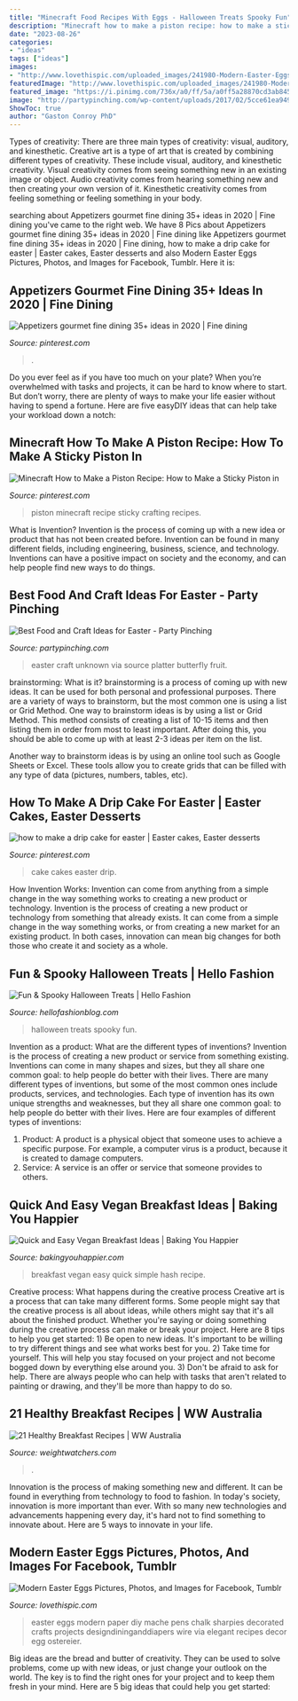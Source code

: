 ```yaml
---
title: "Minecraft Food Recipes With Eggs - Halloween Treats Spooky Fun"
description: "Minecraft how to make a piston recipe: how to make a sticky piston in"
date: "2023-08-26"
categories:
- "ideas"
tags: ["ideas"]
images:
- "http://www.lovethispic.com/uploaded_images/241980-Modern-Easter-Eggs.jpg"
featuredImage: "http://www.lovethispic.com/uploaded_images/241980-Modern-Easter-Eggs.jpg"
featured_image: "https://i.pinimg.com/736x/a0/ff/5a/a0ff5a28870cd3ab84587598424b15a1.jpg"
image: "http://partypinching.com/wp-content/uploads/2017/02/5cce61ea94918db689a80c460d37bf6b.jpg"
ShowToc: true
author: "Gaston Conroy PhD"
---
```



Types of creativity: There are three main types of creativity: visual, auditory, and kinesthetic.
Creative art is a type of art that is created by combining different types of creativity. These include visual, auditory, and kinesthetic creativity. Visual creativity comes from seeing something new in an existing image or object. Audio creativity comes from hearing something new and then creating your own version of it. Kinesthetic creativity comes from feeling something or feeling something in your body.

	

		
searching about Appetizers gourmet fine dining 35+ ideas in 2020 | Fine dining you've came to the right web. We have 8 Pics about Appetizers gourmet fine dining 35+ ideas in 2020 | Fine dining like Appetizers gourmet fine dining 35+ ideas in 2020 | Fine dining, how to make a drip cake for easter | Easter cakes, Easter desserts and also Modern Easter Eggs Pictures, Photos, and Images for Facebook, Tumblr. Here it is:
		
    
## Appetizers Gourmet Fine Dining 35+ Ideas In 2020 | Fine Dining

<img loading=lazy src="https://i.pinimg.com/736x/01/ee/a1/01eea1a5b122429a386821f9b741640d.jpg" onerror="this.onerror=null;this.src='https://tse3.mm.bing.net/th?id=OIP.71IzJKR4YrLXl2B4ydVj_AHaLH&amp;pid=15.1';" alt="Appetizers gourmet fine dining 35+ ideas in 2020 | Fine dining">

_Source: pinterest.com_

>. 

	

Do you ever feel as if you have too much on your plate? When you’re overwhelmed with tasks and projects, it can be hard to know where to start. But don’t worry, there are plenty of ways to make your life easier without having to spend a fortune. Here are five easyDIY ideas that can help take your workload down a notch: 

    
## Minecraft How To Make A Piston Recipe: How To Make A Sticky Piston In

<img loading=lazy src="https://i.pinimg.com/736x/eb/b3/4c/ebb34c8e569d50fa223554597fd45797--minecraft-how-to-make.jpg" onerror="this.onerror=null;this.src='https://tse1.mm.bing.net/th?id=OIP.ChNCUIZa867nFPZQSXqCqgHaFj&amp;pid=15.1';" alt="Minecraft How to Make a Piston Recipe: How to Make a Sticky Piston in">

_Source: pinterest.com_

>piston minecraft recipe sticky crafting recipes. 

	

What is Invention?
Invention is the process of coming up with a new idea or product that has not been created before. Invention can be found in many different fields, including engineering, business, science, and technology. Inventions can have a positive impact on society and the economy, and can help people find new ways to do things.

    
## Best Food And Craft Ideas For Easter - Party Pinching

<img loading=lazy src="http://partypinching.com/wp-content/uploads/2017/02/5cce61ea94918db689a80c460d37bf6b.jpg" onerror="this.onerror=null;this.src='https://tse4.mm.bing.net/th?id=OIP.V-8H1HavOilbWkq9u6pVWAHaLG&amp;pid=15.1';" alt="Best Food and Craft Ideas for Easter - Party Pinching">

_Source: partypinching.com_

>easter craft unknown via source platter butterfly fruit. 

	

brainstorming: What is it?
brainstorming is a process of coming up with new ideas. It can be used for both personal and professional purposes. There are a variety of ways to brainstorm, but the most common one is using a list or Grid Method.
One way to brainstorm ideas is by using a list or Grid Method. This method consists of creating a list of 10-15 items and then listing them in order from most to least important. After doing this, you should be able to come up with at least 2-3 ideas per item on the list.

Another way to brainstorm ideas is by using an online tool such as Google Sheets or Excel. These tools allow you to create grids that can be filled with any type of data (pictures, numbers, tables, etc).

    
## How To Make A Drip Cake For Easter | Easter Cakes, Easter Desserts

<img loading=lazy src="https://i.pinimg.com/736x/a0/ff/5a/a0ff5a28870cd3ab84587598424b15a1.jpg" onerror="this.onerror=null;this.src='https://tse3.mm.bing.net/th?id=OIP.v4SXH7358qQ8fpsM3iKAWgHaLH&amp;pid=15.1';" alt="how to make a drip cake for easter | Easter cakes, Easter desserts">

_Source: pinterest.com_

>cake cakes easter drip. 

	

How Invention Works: Invention can come from anything from a simple change in the way something works to creating a new product or technology.
Invention is the process of creating a new product or technology from something that already exists. It can come from a simple change in the way something works, or from creating a new market for an existing product. In both cases, innovation can mean big changes for both those who create it and society as a whole.

    
## Fun &amp; Spooky Halloween Treats | Hello Fashion

<img loading=lazy src="http://www.hellofashionblog.com/wp-content/uploads/2016/10/bonebread.jpg" onerror="this.onerror=null;this.src='https://tse3.mm.bing.net/th?id=OIP.9MYJJcpaHNbfu7gzbtOPBAHaKz&amp;pid=15.1';" alt="Fun &amp; Spooky Halloween Treats | Hello Fashion">

_Source: hellofashionblog.com_

>halloween treats spooky fun. 

	

Invention as a product: What are the different types of inventions?
Invention is the process of creating a new product or service from something existing. Inventions can come in many shapes and sizes, but they all share one common goal: to help people do better with their lives. 
There are many different types of inventions, but some of the most common ones include products, services, and technologies. Each type of invention has its own unique strengths and weaknesses, but they all share one common goal: to help people do better with their lives. 
Here are four examples of different types of inventions: 
1) Product: A product is a physical object that someone uses to achieve a specific purpose. For example, a computer virus is a product, because it is created to damage computers. 
2) Service: A service is an offer or service that someone provides to others.

    
## Quick And Easy Vegan Breakfast Ideas | Baking You Happier

<img loading=lazy src="https://www.bakingyouhappier.com/wp-content/uploads/2019/01/13.jpeg" onerror="this.onerror=null;this.src='https://tse1.mm.bing.net/th?id=OIP.s6qglrr6A2vbvGzczwn8_wHaLH&amp;pid=15.1';" alt="Quick and Easy Vegan Breakfast Ideas | Baking You Happier">

_Source: bakingyouhappier.com_

>breakfast vegan easy quick simple hash recipe. 

	

Creative process: What happens during the creative process
Creative art is a process that can take many different forms. Some people might say that the creative process is all about ideas, while others might say that it's all about the finished product. Whether you're saying or doing something during the creative process can make or break your project. Here are 8 tips to help you get started: 1) Be open to new ideas. It's important to be willing to try different things and see what works best for you. 2) Take time for yourself. This will help you stay focused on your project and not become bogged down by everything else around you. 3) Don't be afraid to ask for help. There are always people who can help with tasks that aren't related to painting or drawing, and they'll be more than happy to do so.

    
## 21 Healthy Breakfast Recipes | WW Australia

<img loading=lazy src="https://cmx.weightwatchers.com/assets-proxy/weight-watchers/image/upload/v1612759042/visitor-site/prod/au/Healthy-breakfast-Vegie-hash-with-poached-eggs.jpg" onerror="this.onerror=null;this.src='https://tse3.mm.bing.net/th?id=OIP.yKcVcp01-lVIiqx3LlVf9AHaEK&amp;pid=15.1';" alt="21 Healthy Breakfast Recipes | WW Australia">

_Source: weightwatchers.com_

>. 

	

Innovation is the process of making something new and different. It can be found in everything from technology to food to fashion. In today's society, innovation is more important than ever. With so many new technologies and advancements happening every day, it's hard not to find something to innovate about. Here are 5 ways to innovate in your life.

    
## Modern Easter Eggs Pictures, Photos, And Images For Facebook, Tumblr

<img loading=lazy src="http://www.lovethispic.com/uploaded_images/241980-Modern-Easter-Eggs.jpg" onerror="this.onerror=null;this.src='https://tse3.mm.bing.net/th?id=OIP.v-tORGbp3oL4IILkB_dnNQHaNA&amp;pid=15.1';" alt="Modern Easter Eggs Pictures, Photos, and Images for Facebook, Tumblr">

_Source: lovethispic.com_

>easter eggs modern paper diy mache pens chalk sharpies decorated crafts projects designdininganddiapers wire via elegant recipes decor egg ostereier. 

	

Big ideas are the bread and butter of creativity. They can be used to solve problems, come up with new ideas, or just change your outlook on the world. The key is to find the right ones for your project and to keep them fresh in your mind. Here are 5 big ideas that could help you get started: 

